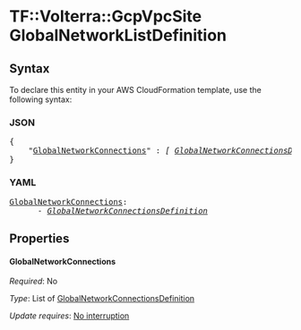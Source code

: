 # TF::Volterra::GcpVpcSite GlobalNetworkListDefinition

## Syntax

To declare this entity in your AWS CloudFormation template, use the following syntax:

### JSON

<pre>
{
    "<a href="#globalnetworkconnections" title="GlobalNetworkConnections">GlobalNetworkConnections</a>" : <i>[ <a href="globalnetworkconnectionsdefinition.md">GlobalNetworkConnectionsDefinition</a>, ... ]</i>
}
</pre>

### YAML

<pre>
<a href="#globalnetworkconnections" title="GlobalNetworkConnections">GlobalNetworkConnections</a>: <i>
      - <a href="globalnetworkconnectionsdefinition.md">GlobalNetworkConnectionsDefinition</a></i>
</pre>

## Properties

#### GlobalNetworkConnections

_Required_: No

_Type_: List of <a href="globalnetworkconnectionsdefinition.md">GlobalNetworkConnectionsDefinition</a>

_Update requires_: [No interruption](https://docs.aws.amazon.com/AWSCloudFormation/latest/UserGuide/using-cfn-updating-stacks-update-behaviors.html#update-no-interrupt)

